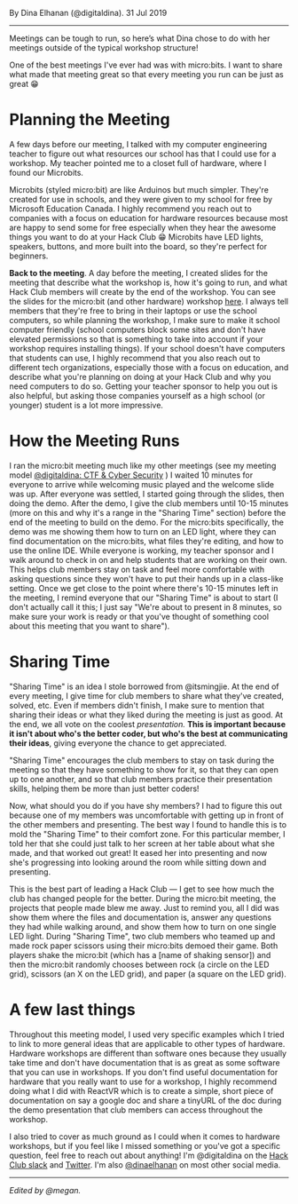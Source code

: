 <p ></p>

By Dina Elhanan (@digitaldina). 31 Jul 2019

* * *

Meetings can be tough to run, so here’s what Dina chose to do with her meetings outside of the typical workshop structure!

One of the best meetings I've ever had was with micro:bits. I want to share what made that meeting great so that every meeting you run can be just as great 😁

**Planning the Meeting**
========================

A few days before our meeting, I talked with my computer engineering teacher to figure out what resources our school has that I could use for a workshop. My teacher pointed me to a closet full of hardware, where I found our Microbits.

Microbits (styled micro:bit) are like Arduinos but much simpler. They're created for use in schools, and they were given to my school for free by Microsoft Education Canada. I highly recommend you reach out to companies with a focus on education for hardware resources because most are happy to send some for free especially when they hear the awesome things you want to do at your Hack Club 😁 Microbits have LED lights, speakers, buttons, and more built into the board, so they're perfect for beginners.

**Back to the meeting**. A day before the meeting, I created slides for the meeting that describe what the workshop is, how it's going to run, and what Hack Club members will create by the end of the workshop. You can see the slides for the micro:bit (and other hardware) workshop [here](https://tinyurl.com/y6pxdkxp). I always tell members that they're free to bring in their laptops or use the school computers, so while planning the workshop, I make sure to make it school computer friendly (school computers block some sites and don't have elevated permissions so that is something to take into account if your workshop requires installing things). If your school doesn't have computers that students can use, I highly recommend that you also reach out to different tech organizations, especially those with a focus on education, and describe what you're planning on doing at your Hack Club and why you need computers to do so. Getting your teacher sponsor to help you out is also helpful, but asking those companies yourself as a high school (or younger) student is a lot more impressive.

**How the Meeting Runs**
========================

I ran the micro:bit meeting much like my other meetings (see my meeting model [@digitaldina: CTF & Cyber Security](https://www.notion.so/28e90391-e984-47f8-a971-aca21ab2606c) ) I waited 10 minutes for everyone to arrive while welcoming music played and the welcome slide was up. After everyone was settled, I started going through the slides, then doing the demo. After the demo, I give the club members until 10-15 minutes (more on this and why it's a range in the "Sharing Time" section) before the end of the meeting to build on the demo. For the micro:bits specifically, the demo was me showing them how to turn on an LED light, where they can find documentation on the micro:bits, what files they're editing, and how to use the online IDE. While everyone is working, my teacher sponsor and I walk around to check in on and help students that are working on their own. This helps club members stay on task and feel more comfortable with asking questions since they won't have to put their hands up in a class-like setting. Once we get close to the point where there's 10-15 minutes left in the meeting, I remind everyone that our "Sharing Time" is about to start (I don't actually call it this; I just say "We're about to present in 8 minutes, so make sure your work is ready or that you've thought of something cool about this meeting that you want to share").

**Sharing Time**
================

"Sharing Time" is an idea I stole borrowed from @itsmingjie. At the end of every meeting, I give time for club members to share what they've created, solved, etc. Even if members didn't finish, I make sure to mention that sharing their ideas or what they liked during the meeting is just as good. At the end, we all vote on the coolest _presentation._ **This is important because it isn't about who's the better coder, but who's the best at communicating their ideas**, giving everyone the chance to get appreciated.

"Sharing Time" encourages the club members to stay on task during the meeting so that they have something to show for it, so that they can open up to one another, and so that club members practice their presentation skills, helping them be more than just better coders!

Now, what should you do if you have shy members? I had to figure this out because one of my members was uncomfortable with getting up in front of the other members and presenting. The best way I found to handle this is to mold the "Sharing Time" to their comfort zone. For this particular member, I told her that she could just talk to her screen at her table about what she made, and that worked out great! It eased her into presenting and now she's progressing into looking around the room while sitting down and presenting.

This is the best part of leading a Hack Club — I get to see how much the club has changed people for the better. During the micro:bit meeting, the projects that people made blew me away. Just to remind you, all I did was show them where the files and documentation is, answer any questions they had while walking around, and show them how to turn on one single LED light. During "Sharing Time", two club members who teamed up and made rock paper scissors using their micro:bits demoed their game. Both players shake the micro:bit (which has a \[name of shaking sensor\]) and then the micro:bit randomly chooses between rock (a circle on the LED grid), scissors (an X on the LED grid), and paper (a square on the LED grid).

**A few last things**
=====================

Throughout this meeting model, I used very specific examples which I tried to link to more general ideas that are applicable to other types of hardware. Hardware workshops are different than software ones because they usually take time and don't have documentation that is as great as some software that you can use in workshops. If you don't find useful documentation for hardware that you really want to use for a workshop, I highly recommend doing what I did with ReactVR which is to create a simple, short piece of documentation on say a google doc and share a tinyURL of the doc during the demo presentation that club members can access throughout the workshop.

I also tried to cover as much ground as I could when it comes to hardware workshops, but if you feel like I missed something or you've got a specific question, feel free to reach out about anything! I'm @digitaldina on the [Hack Club slack](http://hackclub.slack.com) and [Twitter](https://twitter.com/d1g1t4ld1n4). I'm also [@dinaelhanan](http://instagram.com/dinaelhanan/) on most other social media.

* * *

_Edited by @megan._